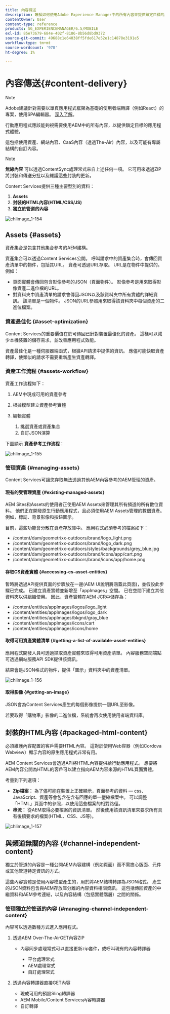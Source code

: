 ```yaml
---
title: 內容傳送
description: 瞭解如何使用Adobe Experience Manager中的所有內容來提供鎖定目標的應用程式體驗。
contentOwner: User
content-type: reference
products: SG_EXPERIENCEMANAGER/6.5/MOBILE
exl-id: 85e73679-684e-402f-8186-8b56d8bd9372
source-git-commit: 49688c1e64038ff5fde617e52e1c14878e3191e5
workflow-type: tm+mt
source-wordcount: '978'
ht-degree: 1%

---
```


# 內容傳送{#content-delivery}

>[!NOTE]
>
>Adobe建議針對需要以單頁應用程式框架為基礎的使用者端轉譯（例如React）的專案，使用SPA編輯器。 [深入了解](/help/sites-developing/spa-overview.md)。

行動應用程式應該能夠視需要使用AEM中的所有內容，以提供鎖定目標的應用程式體驗。

這包括使用資產、網站內容、CaaS內容（透過The-Air）內容，以及可能有專屬結構的自訂內容。

>[!NOTE]
>
>**無線內容** 可以透過ContentSync處理常式來自上述任何一項。 它可用來透過ZIP將封裝和傳送分批以及維護這些封裝的更新。

Content Services提供三種主要型別的資料：

1. **Assets**
1. **封裝的HTML內容(HTML/CSS/JS)**
1. **獨立於管道的內容**

![chlimage_1-154](assets/chlimage_1-154.png)

## Assets {#assets}

資產集合是包含其他集合參考的AEM建構。

資產集合可以透過Content Services公開。 呼叫請求中的資產集合時，會傳回資產清單中的物件，包括其URL。 資產可透過URL存取。 URL是在物件中提供的。 例如：

* 頁面實體會傳回包含影像參考的JSON（頁面物件）。 影像參考是用來取得影像資產二進位檔的URL。
* 對資料夾中資產清單的請求會傳回JSON以及該資料夾中所有實體的詳細資訊。 該清單是一個物件。 JSON的URL參照用來取得該資料夾中每個資產的二進位檔案。

### 資產最佳化 {#asset-optimization}

Content Services的重要價值在於可傳回已針對裝置最佳化的資產。 這樣可以減少本機裝置的儲存需求，並改善應用程式效能。

資產最佳化是一種伺服器端函式，根據API請求中提供的資訊。 應儘可能快取資產轉譯，使類似的請求不需要重新產生資產轉譯。

### 資產工作流程 {#assets-workflow}

資產工作流程如下：

1. AEM中現成可用的資產參考
1. 根據模型建立資產參考實體
1. 編輯實體

   1. 挑選資產或資產集合
   1. 自訂JSON演算

下圖顯示 **資產參考工作流程**：

![chlimage_1-155](assets/chlimage_1-155.png)

### 管理資產 {#managing-assets}

Content Services可讓您存取無法透過其他AEM內容參考的AEM管理的資產。

#### 現有的受管理資產 {#existing-managed-assets}

AEM Sites和Assets的使用者正使用AEM Assets來管理其所有頻道的所有數位資料。 他們正在開發原生行動應用程式，且必須使用AEM Assets管理的數個資產。 例如，標誌、背景影像和按鈕圖示。

目前，這些功能會分散在資產存放庫中。 應用程式必須參考的檔案如下：

* /content/dam/geometrixx-outdoors/brand/logo_light.png
* /content/dam/geometrixx-outdoors/brand/logo_dark.png
* /content/dam/geometrixx-outdoors/styles/backgrounds/grey_blue.jpg
* /content/dam/geometrixx-outdoors/brand/icons/app/cart.png
* /content/dam/geometrixx-outdoors/brand/icons/app/home.png

#### 存取CS資產實體 {#accessing-cs-asset-entities}

暫時將透過API提供頁面的步驟放在一邊(AEM UI說明將涵蓋此頁面)，並假設此步驟已完成。 已建立資產實體並新增至「appImages」空間。 已在空間下建立其他資料夾以供組織使用。 因此，資產實體在AEM JCR中儲存為：

* /content/entities/appImages/logos/logo_light
* /content/entities/appImages/logos/logo_dark
* /content/entities/appImages/bkgnd/gray_blue
* /content/entities/appImages/icons/cart
* /content/entities/appImages/icons/home

#### 取得可用資產實體清單 {#getting-a-list-of-available-asset-entities}

應用程式開發人員可透過擷取資產實體來取得可用資產清單。 內容服務空間端點可透過網站服務API SDK提供該資訊。

結果會是JSON格式的物件，提供「圖示」資料夾中的資產清單。

![chlimage_1-156](assets/chlimage_1-156.png)

#### 取得影像 {#getting-an-image}

JSON會為Content Services產生的每個影像提供一個URL至影像。

若要取得「購物車」影像的二進位檔，系統會再次使用使用者端資料庫。

## 封裝的HTML內容 {#packaged-html-content}

必須維護內容配置的客戶需要HTML內容。 這對於使用Web容器（例如Cordova Webview）顯示內容的原生應用程式非常有用。

AEM Content Services會透過API將HTML內容提供給行動應用程式。 想要將AEM內容公開為HTML的客戶可以建立指向AEM內容來源的HTML頁面實體。

考量到下列選項：

* **Zip檔案：** 為了儘可能在裝置上正確顯示，頁面參考的資料 — css、JavaScript、資產等會包含在含有回應的單一壓縮檔案中。 可以調整「HTML」頁面中的參照，以使用這些檔案的相對路徑。
* **串流：** 從AEM取得必要檔案的資訊清單。 然後使用該資訊清單來要求所有具有後續要求的檔案(HTML、CSS、JS等)。

![chlimage_1-157](assets/chlimage_1-157.png)

## 與頻道無關的內容 {#channel-independent-content}

獨立於管道的內容是一種公開AEM內容建構（例如頁面）而不需擔心版面、元件或其他管道特定資訊的方式。

這些內容實體是使用內容模型產生的，用於將AEM結構轉譯為JSON格式。 產生的JSON資料包含與AEM存放庫分離的內容資料相關資訊。 這包括傳回資產的中繼資料和AEM參考連結，以及內容結構（包括實體階層）之間的關係。

### 管理獨立於管道的內容 {#managing-channel-independent-content}

內容可以透過數種方式進入應用程式。

1. 透過AEM Over-The-AirGET內容ZIP

   * 內容同步處理常式可以直接更新zip套件，或呼叫現有的內容轉譯器

      * 平台處理常式
      * AEM處理常式
      * 自訂處理常式

1. 透過內容轉譯器直接GET內容

   * 現成可用的預設Sling轉譯器
   * AEM Mobile/Content Services內容轉譯器
   * 自訂轉譯

